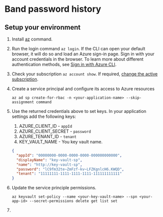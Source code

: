 # Band password history


## Setup your environment

1. Install [az](https://docs.microsoft.com/en-us/cli/azure/install-azure-cli-macos) command. 
1. Run the login command `az login`. If the CLI can open your default browser, it will do so and load an Azure sign-in page. Sign in with your account credentials in the browser. To learn more about different authentication methods, see [Sign in with Azure CLI](https://docs.microsoft.com/cli/azure/authenticate-azure-cli).
1. Check your subscription `az account show`. If required, [change the active subscription](https://docs.microsoft.com/cli/azure/manage-azure-subscriptions-azure-cli#change-the-active-subscription).  
1. Create a service principal and configure its access to Azure resources 

    ```azurecli
    az ad sp create-for-rbac -n <your-application-name> --skip-assignment command 
    ```

1. Use the returned credentials above to set keys. In your application settings add the following keys: 
    1. AZURE_CLIENT_ID - `appId`
    1. AZURE_CLIENT_SECRET - `password`
    1. AZURE_TENANT_ID - `tenant`
    1. KEY_VAULT_NAME - You key vault name.
    
    ```json
    {
      "appId": "00000000-0000-0000-0000-000000000000",
      "displayName": "key-vault-sp",
      "name": "http://key-vault-sp",
      "password": "lC9fm32te~ZmFzf-kv~LFZKgnlcH6.KWQD",
      "tenant": "11111111-1111-1111-1111-111111111111"
    }
    ```


1. Update the service principle permissions. 

    ```azurecl
    az keyvault set-policy --name <your-key-vault-name> --spn <your-app-id> --secret-permissions delete get list set
    ```

1. 